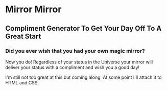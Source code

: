 # Mirror Mirror
## Compliment Generator To Get Your Day Off To A Great Start
### Did you ever wish that you had your own magic mirror? 

Now you do! Regardless of your status in the Universe your mirror will deliver your status with a compliment and wish you a good day!

I'm still not too great at this but coming along. At some point I'll attach it to HTML and CSS. 
